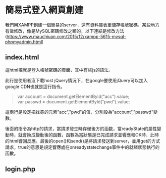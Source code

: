 # 簡易式登入網頁創建          
我們用XAMPP創建一個簡易的server，還有資料庫表單儲存帳號密碼，某些地方有做修改，像是MySQL密碼修改之類的，以下連結是修改方法(https://www.mauchiuan.com/2015/12/xampp-5615-mysql-phpmyadmin.html)                
                
## index.html           
這html檔就是登入帳號密碼的頁面，其中有些js的語法。
> <script src="https://ajax.googleapis.com/ajax/libs/jquery/3.1.1/jquery.min.js"></script>
此行是使用者沒下載host jQuery情況下，在google要使用jQuery可以加入google CDN也就是這行指令。          
>var account = document.getElementById("acc").value;            
var passwd = document.getElementById("pwd").value;             
        
這兩行是設定把找尋的元素"acc","pwd"的值，分別設為"account","passwd"變數。              
          
後面的指令為http的請求，當請求發生時存储後方的函数，當readyState的屬性變動時，就會換成變動後的函數，函數為當狀態是已完成請求並響應和OK時，此時的html響回反應。最後的open()和send()是將請求發送到server，並用get的方式請求，true的意思是規定響應處在onreadystatechange事件中的就绪狀態執行的函數。    
                                
## login.php           
            
